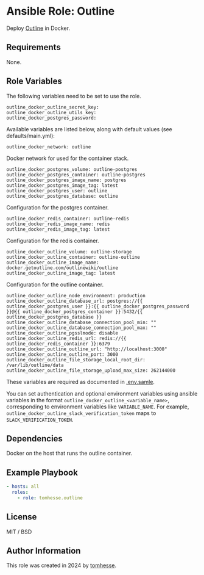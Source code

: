 Ansible Role: Outline
=========

Deploy [Outline](https://www.getoutline.com/) in Docker.

Requirements
------------

None.

Role Variables
--------------

The following variables need to be set to use the role.

    outline_docker_outline_secret_key:
    outline_docker_outline_utils_key:
    outline_docker_postgres_password:

Available variables are listed below, along with default values (see defaults/main.yml):

    outline_docker_network: outline

Docker network for used for the container stack.

    outline_docker_postgres_volume: outline-postgres
    outline_docker_postgres_container: outline-postgres
    outline_docker_postgres_image_name: postgres
    outline_docker_postgres_image_tag: latest
    outline_docker_postgres_user: outline
    outline_docker_postgres_database: outline

Configuration for the postgres container.

    outline_docker_redis_container: outline-redis
    outline_docker_redis_image_name: redis
    outline_docker_redis_image_tag: latest

Configuration for the redis container.

    outline_docker_outline_volume: outline-storage
    outline_docker_outline_container: outline-outline
    outline_docker_outline_image_name: docker.getoutline.com/outlinewiki/outline
    outline_docker_outline_image_tag: latest

Configuration for the outline container.

    outline_docker_outline_node_environment: production
    outline_docker_outline_database_url: postgres://{{ outline_docker_postgres_user }}:{{ outline_docker_postgres_password }}@{{ outline_docker_postgres_container }}:5432/{{ outline_docker_postgres_database }}
    outline_docker_outline_database_connection_pool_min: ""
    outline_docker_outline_database_connection_pool_max: ""
    outline_docker_outline_pgsslmode: disable
    outline_docker_outline_redis_url: redis://{{ outline_docker_redis_container }}:6379
    outline_docker_outline_outline_url: "http://localhost:3000"
    outline_docker_outline_outline_port: 3000
    outline_docker_outline_file_storage_local_root_dir: /var/lib/outline/data
    outline_docker_outline_file_storage_upload_max_size: 262144000

These variables are required as documented in [.env.samle](https://github.com/outline/outline/blob/main/.env.sample).

You can set authentication and optional environment variables using ansible variables in the format `outline_docker_outline_<variable_name>`, corresponding to environment variables like `VARIABLE_NAME`. For example, `outline_docker_outline_slack_verification_token` maps to `SLACK_VERIFICATION_TOKEN`.

Dependencies
------------

Docker on the host that runs the outline container.

Example Playbook
----------------

```yaml
- hosts: all
  roles:
    - role: tomhesse.outline
```

License
-------

MIT / BSD

Author Information
------------------

This role was created in 2024 by [tomhesse](https://www.tomhesse.xyz/).
